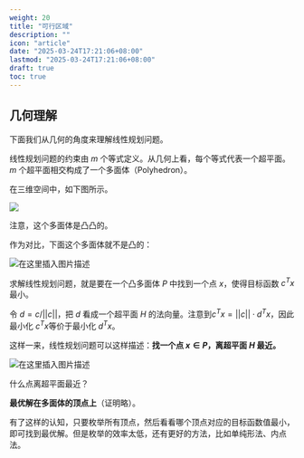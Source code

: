 ```yaml
---
weight: 20
title: "可行区域"
description: ""
icon: "article"
date: "2025-03-24T17:21:06+08:00"
lastmod: "2025-03-24T17:21:06+08:00"
draft: true
toc: true
---
```




## 几何理解

下面我们从几何的角度来理解线性规划问题。

线性规划问题的约束由 $m$ 个等式定义。从几何上看，每个等式代表一个超平面。$m$ 个超平面相交构成了一个多面体（Polyhedron）。

在三维空间中，如下图所示。

![](https://i-blog.csdnimg.cn/blog_migrate/f604149f337a141fd0ee3ba8c8a0fa9d.jpeg#pic_center)

注意，这个多面体是凸凸的。

作为对比，下面这个多面体就不是凸的：

![在这里插入图片描述](https://i-blog.csdnimg.cn/blog_migrate/b09280cadd1470780b97b09e8bb5e8cb.jpeg#pic_center)


求解线性规划问题，就是要在一个凸多面体 $P$​ 中找到一个点 $x$​，使得目标函数 $c^Tx$​ 最小。

令 $d = c / ||c||$​，把 $d$​ 看成一个超平面 $H$​ 的法向量。注意到$c^Tx =  ||c|| \cdot d^Tx$​，因此最小化 $c^Tx$​ 等价于最小化 $d^Tx$​。

这样一来，线性规划问题可以这样描述：**找一个点 $x\in P$​，离超平面 $H$​ 最近。**

![在这里插入图片描述](https://i-blog.csdnimg.cn/blog_migrate/0aaad6a6916f7b70be2afa28ad2627a8.jpeg#pic_center)


什么点离超平面最近？

**最优解在多面体的顶点上**（证明略）。

有了这样的认知，只要枚举所有顶点，然后看看哪个顶点对应的目标函数值最小，即可找到最优解。但是枚举的效率太低，还有更好的方法，比如单纯形法、内点法。